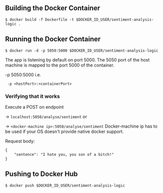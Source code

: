 ## Building the Docker Container

```
$ docker build -f Dockerfile -t $DOCKER_ID_USER/sentiment-analysis-logic .
```

## Running the Docker Container

```
$ docker run -d -p 5050:5000 $DOCKER_ID_USER/sentiment-analysis-logic
```

The app is listening by default on port 5000. The 5050 port of the host machine is mapped to the port 5000 of the container.

-p 5050:5000 i.e.

``` -p <hostPort>:<containerPort>```

### Verifying that it works

Execute a POST on endpoint 

-> `localhost:5050/analyse/sentiment` or 

-> `<docker-machine ip>:5050/analyse/sentiment` Docker-machine ip has to be used if your OS doesn't provide native docker support. 

Request body:

```
{
    "sentence": "I hate you, you son of a bitch!"
}
```

## Pushing to Docker Hub

```
$ docker push $DOCKER_ID_USER/sentiment-analysis-logic
```
